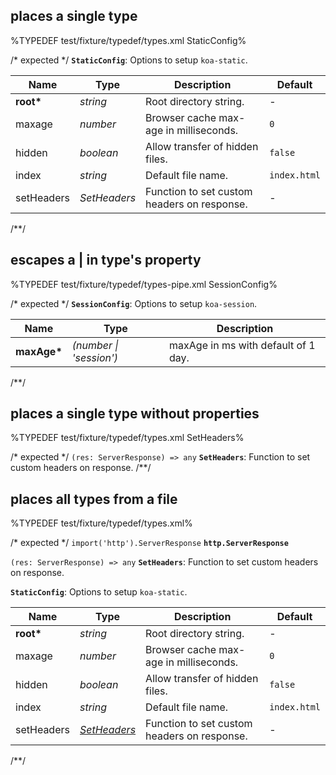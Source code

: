 ## places a single type
%TYPEDEF test/fixture/typedef/types.xml StaticConfig%

/* expected */
__<a name="type-staticconfig">`StaticConfig`</a>__: Options to setup `koa-static`.

|    Name    |        Type         |                 Description                 |   Default    |
| ---------- | ------------------- | ------------------------------------------- | ------------ |
| __root*__  | <em>string</em>     | Root directory string.                      | -            |
| maxage     | <em>number</em>     | Browser cache max-age in milliseconds.      | `0`          |
| hidden     | <em>boolean</em>    | Allow transfer of hidden files.             | `false`      |
| index      | <em>string</em>     | Default file name.                          | `index.html` |
| setHeaders | <em>SetHeaders</em> | Function to set custom headers on response. | -            |
/**/

## escapes a | in type's property
%TYPEDEF test/fixture/typedef/types-pipe.xml SessionConfig%

/* expected */
__<a name="type-sessionconfig">`SessionConfig`</a>__: Options to setup `koa-session`.

|    Name     |              Type              |             Description             |
| ----------- | ------------------------------ | ----------------------------------- |
| __maxAge*__ | <em>(number \| 'session')</em> | maxAge in ms with default of 1 day. |
/**/

## places a single type without properties
%TYPEDEF test/fixture/typedef/types.xml SetHeaders%

/* expected */
`(res: ServerResponse) => any` __<a name="type-setheaders">`SetHeaders`</a>__: Function to set custom headers on response.
/**/

## places all types from a file
%TYPEDEF test/fixture/typedef/types.xml%

/* expected */
`import('http').ServerResponse` __<a name="type-httpserverresponse">`http.ServerResponse`</a>__

`(res: ServerResponse) => any` __<a name="type-setheaders">`SetHeaders`</a>__: Function to set custom headers on response.

__<a name="type-staticconfig">`StaticConfig`</a>__: Options to setup `koa-static`.

|    Name    |                                                  Type                                                  |                 Description                 |   Default    |
| ---------- | ------------------------------------------------------------------------------------------------------ | ------------------------------------------- | ------------ |
| __root*__  | <em>string</em>                                                                                        | Root directory string.                      | -            |
| maxage     | <em>number</em>                                                                                        | Browser cache max-age in milliseconds.      | `0`          |
| hidden     | <em>boolean</em>                                                                                       | Allow transfer of hidden files.             | `false`      |
| index      | <em>string</em>                                                                                        | Default file name.                          | `index.html` |
| setHeaders | <em><a href="#type-setheaders" title="Function to set custom headers on response.">SetHeaders</a></em> | Function to set custom headers on response. | -            |
/**/